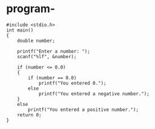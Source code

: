 # program-
    #include <stdio.h>
    int main()
    {
        double number;
     
        printf("Enter a number: ");
        scanf("%lf", &number);
     
        if (number <= 0.0)
        {
            if (number == 0.0)
                printf("You entered 0.");
            else
                printf("You entered a negative number.");
        }
        else
            printf("You entered a positive number.");
        return 0;
    }
